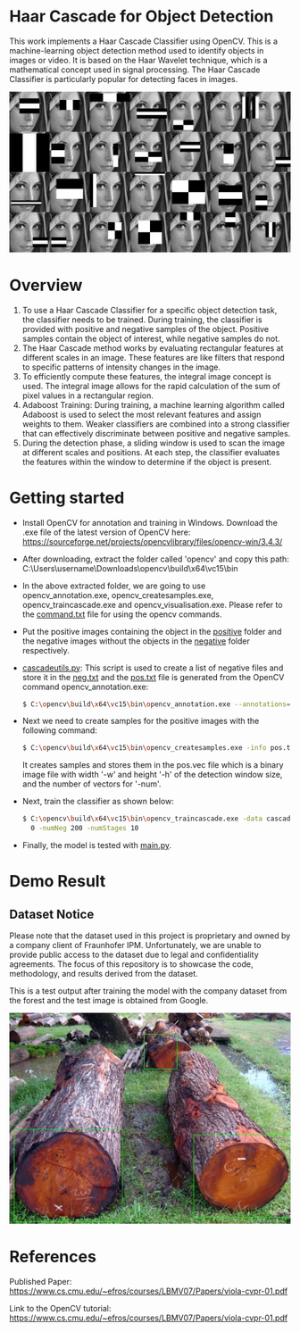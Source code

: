 # Haar Cascade for Object Detection 

This work implements a Haar Cascade Classifier using OpenCV. This is a machine-learning object detection method used to identify objects in images or video. It is based on the Haar Wavelet technique, which is a mathematical concept used in signal processing. The Haar Cascade Classifier is particularly popular for detecting faces in images.

![Haar Cascade](resources/haar_classifier.jpg)

# Overview

1. To use a Haar Cascade Classifier for a specific object detection task, the classifier needs to be trained. During training, the classifier is provided with positive and negative samples of the object. Positive samples contain the object of interest, while negative samples do not.
2. The Haar Cascade method works by evaluating rectangular features at different scales in an image. These features are like filters that respond to specific patterns of intensity changes in the image.
3. To efficiently compute these features, the integral image concept is used. The integral image allows for the rapid calculation of the sum of pixel values in a rectangular region.
4. Adaboost Training: During training, a machine learning algorithm called Adaboost is used to select the most relevant features and assign weights to them. Weaker classifiers are combined into a strong classifier that can effectively discriminate between positive and negative samples.
5. During the detection phase, a sliding window is used to scan the image at different scales and positions. At each step, the classifier evaluates the features within the window to determine if the object is present.

# Getting started

* Install OpenCV for annotation and training in Windows. Download the .exe file of the latest version of OpenCV here: https://sourceforge.net/projects/opencvlibrary/files/opencv-win/3.4.3/
* After downloading, extract the folder called 'opencv' and copy this path: C:\Users\username\Downloads\opencv\build\x64\vc15\bin
* In the above extracted folder, we are going to use opencv_annotation.exe, opencv_createsamples.exe, opencv_traincascade.exe and opencv_visualisation.exe. Please refer to the [command.txt](command.txt) file for using the opencv commands.
* Put the positive images containing the object in the [positive](positive) folder and the negative images without the objects in the [negative](negative) folder respectively.
* [cascadeutils.py](cascadeutils.py): This script is used to create a list of negative files and store it in the [neg.txt](neg.txt) and the [pos.txt](pos.txt) file is generated from the OpenCV command opencv_annotation.exe:
  ```bash
  $ C:\opencv\build\x64\vc15\bin\opencv_annotation.exe --annotations=pos.txt --images=positive -m=1 -r=3 
  ```
* Next we need to create samples for the positive images with the following command:
  ```bash
  $ C:\opencv\build\x64\vc15\bin\opencv_createsamples.exe -info pos.txt -h 48 -w 48 -num 1000 -vec pos.vec 
  ```
  It creates samples and stores them in the pos.vec file which is a binary image file with width '-w' and height '-h' of the 
  detection window size, and the number of vectors for '-num'.

* Next, train the classifier as shown below:
  ```bash
  $ C:\opencv\build\x64\vc15\bin\opencv_traincascade.exe -data cascade/ -vec pos.vec -bg neg.txt -w 48 -h 48 -numPos 8
    0 -numNeg 200 -numStages 10 
  ```

* Finally, the model is tested with [main.py](main.py).

# Demo Result

## Dataset Notice

Please note that the dataset used in this project is proprietary and owned by a company client of Fraunhofer IPM. Unfortunately, we are unable to provide public access to the dataset due to legal and confidentiality agreements. The focus of this repository is to showcase the code, methodology, and results derived from the dataset.

This is a test output after training the model with the company dataset from the forest and the test image is obtained from Google.

![Test Output](resources/test_output.jpeg)

# References

Published Paper: https://www.cs.cmu.edu/~efros/courses/LBMV07/Papers/viola-cvpr-01.pdf

Link to the OpenCV tutorial: https://www.cs.cmu.edu/~efros/courses/LBMV07/Papers/viola-cvpr-01.pdf


